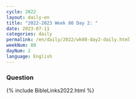 ```yaml
---
cycle: 2022
layout: daily-en
title: "2022-2023 Week 80 Day 2: "
date: 2023-07-11
categories: daily
permalink: /en/daily/2022/wk80-day2-daily.html
weekNum: 80
dayNum: 2
language: English
---
```


### Question     

{% include BibleLinks2022.html %} 
